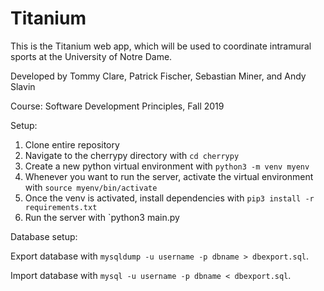 # Titanium

This is the Titanium web app, which will be used to coordinate intramural sports at the University of Notre Dame.

Developed by Tommy Clare, Patrick Fischer, Sebastian Miner, and Andy Slavin

Course: Software Development Principles, Fall 2019

Setup:
1. Clone entire repository
2. Navigate to the cherrypy directory with `cd cherrypy`
3. Create a new python virtual environment with `python3 -m venv myenv`
4. Whenever you want to run the server, activate the virtual environment with `source myenv/bin/activate`
5. Once the venv is activated, install dependencies with `pip3 install -r requirements.txt`
6. Run the server with `python3 main.py

Database setup:

Export database with `mysqldump -u username -p dbname > dbexport.sql`.

Import database with `mysql -u username -p dbname < dbexport.sql`.
